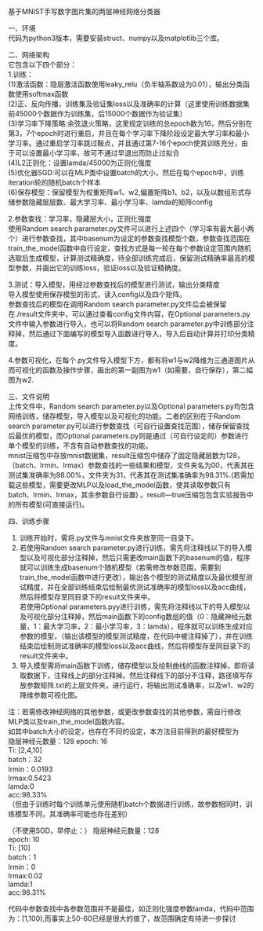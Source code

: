 基于MNIST手写数字图片集的两层神经网络分类器  

一、环境  
代码为python3版本，需要安装struct、numpy以及matplotlib三个库。  

二、网络架构  
 它包含以下四个部分：    
 1.训练：  
  (1)激活函数：隐层激活函数使用leaky_relu（负半轴系数设为0.01），输出分类函数使用softmax函数  
  (2)正、反向传播，训练集及验证集loss以及准确率的计算（这里使用训练数据集前45000个数据作为训练集，后15000个数据作为验证集）  
  (3)学习率下降策略:余弦退火策略，这里规定训练的总epoch数为16，然后分别在第3，7个epoch时进行重启，并且在每个学习率下降阶段设定最大学习率和最小学习率。通过重启学习率跳过鞍点，并且通过第7-16个epoch使其训练充分，由于可以设置最小学习率，故可不通过早退出而防止过拟合  
  (4)L2正则化：设置lamda/45000为正则化强度  
  (5)优化器SGD:可以在MLP类中设置batch的大小，然后在每个epoch中，训练iteration轮的随机batch个样本  
  (6)保存模型：保留模型为权重矩阵w1、w2,偏置矩阵b1、b2，以及以数组形式存储参数隐藏层层数、最大学习率、最小学习率、lamda的矩阵config  
  
 2.参数查找：学习率，隐藏层大小，正则化强度  
  使用Random search parameter.py文件可以进行上述四个（学习率有最大最小两个）进行参数查找，其中basenum为设定的参数查找模型个数，参数查找范围在train_the_model函数中自行设定，查找方式是每一轮在每个参数设定范围内随机选取后生成模型，计算测试精确度，待全部训练完成后，保留测试精确率最高的模型参数，并画出它的训练loss，验证loss以及验证精确度。  
  
 3.测试：导入模型，用经过参数查找后的模型进行测试，输出分类精度  
  导入模型使用保存模型的形式，读入config以及四个矩阵。  
  参数查找后的模型在调用Random search parameter.py文件后会被保留在./result文件夹中，可以通过查看config文件内容，在Optional parameters.py文件中输入参数进行导入，也可以将Random search parameter.py中训练部分注释掉，然后通过下面编写的模型导入函数进行导入，导入后自动计算并打印分类精度。  
  
 4.参数可视化，在每个.py文件导入模型下方，都有将w1与w2降维为三通道图片从而可视化的函数及操作步骤，画出的第一副图为w1（如需要，自行保存），第二幅图为w2.  
  
三、文件说明  
上传文件中，Random search parameter.py以及Optional parameters.py均包含网络训练，储存模型，导入模型以及可视化的功能。二者的区别在于Random search parameter.py可以进行参数查找（可自行设置查找范围），储存保留查找后最优的模型，而Optional parameters.py则是通过（可自行设定的）参数进行单个模型的训练，不含有自动参数查找的功能。  
mnist压缩包中存放mnist数据集，result压缩包中储存了固定隐藏层数为128，（batch、lrmin、lrmax）参数查找的一些结果和模型，文件夹名为00，代表其在测试集准确率为98.00%，文件夹为31，代表其在测试集准确率为98.31%.(若需加载这些模型，需要更改MLP以及load_the_model函数，使其读取参数只有batch、lrmin、lrmax，其余参数自行设置) 。result—true压缩包包含实验报告中的所有模型(可直接运行)。     

四、训练步骤  
  1. 训练开始时，需将.py文件与mnist文件夹放至同一目录下。  
  2. 若使用Random search parameter.py进行训练，需先将注释线以下的导入模型以及可视化部分注释掉，然后只需更改main函数下的basenum的值，程序就可以训练生成basenum个随机模型（若需修改参数范围，需要到train_the_model函数中进行更改），输出各个模型的测试精度以及最优模型测试精度，并在全部训练结束后绘制最优测试准确率的模型loss以及acc曲线，然后将模型存至同目录下的result文件夹中。  
  若使用Optional parameters.pyy进行训练，需先将注释线以下的导入模型以及可视化部分注释掉，然后main函数下的config数组的值（0：隐藏神经元数量，1：最大学习率，2：最小学习率，3：lamda），程序就可以训练生成对应参数的模型，（输出该模型的模型测试精度，在代码中被注释掉了），并在训练结束后绘制测试准确率的模型loss以及acc曲线，然后将模型存至同目录下的result文件夹中。  
  3. 导入模型需将main函数下训练，储存模型以及绘制曲线的函数注释掉，即将读取数据下，注释线上的部分注释掉。然后注释线下的部分不注释，路径填写存放参数矩阵.txt的上层文件夹，进行运行，将输出测试准确率，以及w1、w2的降维参数可视化图。  

注：若需修改神经网络的其他参数，或更改参数查找的其他参数，需自行修改MLP类以及train_the_model函数内容。  
如其中batch大小的设定，也存在不同的设定，本方法目前得到的最好模型为  
隐层神经元数量：128 
epoch: 16  
Ti: [2,4,10]  
batch：32   
lrmin：0.0193  
lrmax:0.5423  
lamda:0  
acc:98.33%  
（但由于训练时每个训练单元使用随机batch个数据进行训练，故参数相同时，训练模型不同，其准确率可能也存在差别）

（不使用SGD，早停止：）
隐层神经元数量：128  
epoch: 10  
Ti: [10]  
batch：1   
lrmin：0  
lrmax:0.02  
lamda:1  
acc:98.31%  


代码中参数查找中各参数范围并不是最佳，如正则化强度参数lamda，代码中范围为：[1,100),而事实上50-60已经是很大的值了，故范围确定有待进一步探讨
